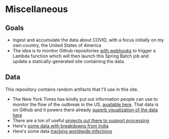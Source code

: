 # Miscellaneous 

## Goals 
* Ingest and accumulate the data about COVID, with a focus initially on my own country, the United States of America 
* The idea is to monitor Github repositories [with webhooks](https://developer.github.com/webhooks/) to trigger a Lambda function which will then launch this Spring Batch job and update a statically-generated site containing the data.

## Data 
This repository contains random artifacts that I'll use in this site. 

* The New York Times has kindly put out information people can use to monitor the flow of the outbreak in the US, [available here](https://github.com/nytimes/covid-19-data). That data is on Github and it powers there already [superb visualization of the data here](https://www.nytimes.com/interactive/2020/us/coronavirus-us-cases.html#g-cases-over-time)
* There are a ton of useful [projects out there to support processing](https://github.com/soroushchehresa/awesome-coronavirus)
* Here's [some data with breakdowns from India](https://github.com/covid-19-tracker/india-state-wise)
* Here's some data [tracking worldwide infections](https://raw.githubusercontent.com/CSSEGISandData/COVID-19/master/csse_covid_19_data/csse_covid_19_time_series/time_series_19-covid-Confirmed.csv)
